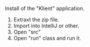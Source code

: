 Install of the "Klient" application.

1. Extraxt the zip file.
2. Import into IntelliJ or other.
3. Open "src"
4. Open "run" class and run it.